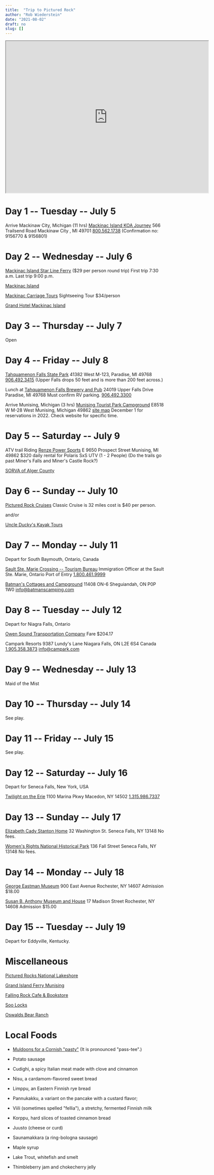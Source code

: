 ```yaml
---
title:  "Trip to Pictured Rock"
author: "Rob Wiederstein"
date: "2021-08-02"
draft: no
slug: []
---
```


<iframe src="https://www.google.com/maps/d/u/0/embed?mid=1b4lFZOBHLMAjQbYETB0RcniQNLitRD7T" width="640" height="480"></iframe>

# Day 1 -- Tuesday -- July 5

Arrive Mackinaw City, Michigan (11 hrs)
[Mackinac Island KOA Journey](https://koa.com/campgrounds/mackinaw-city/)
566 Trailsend Road
Mackinaw City , MI 49701
<a href="tel:+8005621738">800.562.1738</a>
(Confirmation no: 9156770 & 9156801)

# Day 2 -- Wednesday -- July 6
[Mackinac Island Star Line Ferry](https://www.mackinacferry.com)
($29 per person round trip)
First trip 7:30 a.m. Last trip 9:00 p.m.

[Mackinac Island](https://www.mackinacisland.org)

[Mackinac Carriage Tours](https://www.mict.com/contact.html)
Sightseeing Tour $34/person

[Grand Hotel Mackinac Island](https://www.grandhotel.com)

# Day 3 -- Thursday -- July 7

Open

# Day 4 -- Friday -- July 8

[Tahquamenon Falls State Park](https://www2.dnr.state.mi.us/ParksandTrails/Details.aspx?id=428&type=SPRK)
41382 West M-123,
Paradise, MI 49768
<a href="tel:+9064923415">906.492.3415</a>
(Upper Falls drops 50 feet and is more than 200 feet across.)

Lunch at
[Tahquamenon Falls Brewery and Pub](https://www.tahquamenonfallsbrewery.com/index.php?page=Home)
24019 Upper Falls Drive
Paradise, MI 49768
Must confirm RV parking.
<a href="tel:+9064923415">906.492.3300</a>

Arrive Munising, Michigan (3 hrs)
[Munising Tourist Park Campground](https://munisingtouristpark.com)
E8518 W M-28 West
Munising, Michigan 49862
[site map](https://munisingtouristpark.com/reservations-2/)
December 1 for reservations in 2022.  Check website for specific time.

# Day 5 -- Saturday -- July 9

ATV trail Riding
[Renze Power Sports](https://www.renzepower.com/rent-our-vehicles-atvs-boats-utvs-snowmobiles-dealership--atv-rentals)
E 9650 Prospect Street
Munising, MI 49862
$320 daily rental for Polaris SxS UTV (1 - 2 People)
(Do the trails go past Miner's Falls and Miner's Castle Rock?)

[SORVA of Alger County](https://www.algersorva.com)


# Day 6 -- Sunday -- July 10

[Pictured Rock Cruises](https://picturedrocks.com)
Classic Cruise is 32 miles cost is $40 per person.

and/or

[Uncle Ducky's Kayak Tours](https://www.paddlingmichigan.com/kayaking-tours/)

# Day 7 -- Monday -- July 11

Depart for South Baymouth, Ontario, Canada

[Sault Ste. Marie Crossing -- Tourism Bureau](https://saulttourism.com/plan/border-crossing/)
Immigration Officer at the Sault Ste. Marie, Ontario Port of Entry 
[1.800.461.9999](tel:+18004619999)

[Batman's Cottages and Campground](https://batmanscamping.com)
11408 ON-6
Sheguiandah, ON P0P 1W0
[info@batmanscamping.com](info@batmanscamping.com)


# Day 8 -- Tuesday -- July 12

Depart for  Niagra Falls, Ontario

[Owen Sound Transportation Company](https://www.ontarioferries.com/ms-chi-cheemaun/)
Fare $204.17

Campark Resorts 
9387 Lundy's Lane 
Niagara Falls, ON L2E 6S4 Canada
[1.905.358.3873](tel:+19053583873)
[info@campark.com](mail:info@campark.com)

# Day 9 -- Wednesday -- July 13

Maid of the Mist

# Day 10 -- Thursday -- July 14

See play.

# Day 11 -- Friday -- July 15

See play.

# Day 12 -- Saturday -- July 16

Depart for Seneca Falls, New York, USA

[Twilight on the Erie](https://www.twilightrv.com/index.html)
1100 Marina Pkwy
Macedon, NY 14502
[1.315.986.7337](tel:+13159867337)


# Day 13 -- Sunday -- July 17

[Elizabeth Cady Stanton Home](https://www.nps.gov/wori/learn/historyculture/elizabeth-cady-stanton-house.htm)
32 Washington St. 
Seneca Falls, NY 13148
No fees.

[Women's Rights National Historical Park](https://www.nps.gov/wori/index.htm)
136 Fall Street 
Seneca Falls, NY 13148
No fees.

# Day 14 -- Monday -- July 18

[George Eastman Museum](https://www.eastman.org)
900 East Avenue
Rochester, NY 14607
Admission $18.00

[Susan B. Anthony Museum and House](https://susanb.org)
17 Madison Street
Rochester,  NY 14608
Admission $15.00

# Day 15 -- Tuesday -- July 19

Depart for Eddyville, Kentucky.


# Miscellaneous

[Pictured Rocks National Lakeshore](https://www.nps.gov/piro/index.htm)

[Grand Island Ferry Munising](https://www.michigan.org/property/grand-island-ferry)

[Falling Rock Cafe & Bookstore](https://fallingrockcafe.com)

[Soo Locks](https://www.saultstemarie.com/attractions/soo-locks/)

[Oswalds Bear Ranch](https://www.oswaldsbearranch.com)

# Local Foods

- [Muldoons for a Cornish "pasty"](https://www.muldoonspasties.com) (It is pronounced "pass-tee".)

- Potato sausage

- Cudighi, a spicy Italian meat made with clove and cinnamon

- Nisu, a cardamom-flavored sweet bread

- Limppu, an Eastern Finnish rye bread

- Pannukakku, a variant on the pancake with a custard flavor;

- Viili (sometimes spelled "fellia"), a stretchy, fermented Finnish milk

- Korppu, hard slices of toasted cinnamon bread

- Juusto (cheese or curd)

- Saunamakkara (a ring-bologna sausage)

- Maple syrup

- Lake Trout, whitefish and smelt

- Thimbleberry jam and chokecherry jelly
